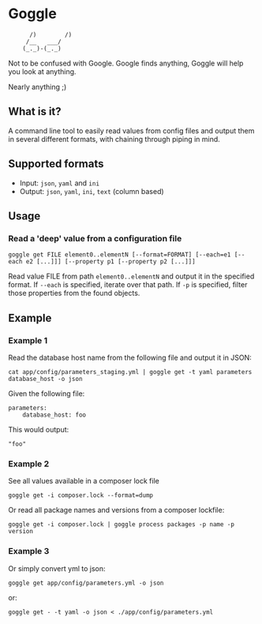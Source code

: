 # Goggle #

```plain
      /)        /)
     /__   ___/
    (_._)-(_._)
```

Not to be confused with Google. Google finds anything, Goggle will help you look at anything.

Nearly anything ;)

## What is it? ##

A command line tool to easily read values from config files and output them in several different formats, with chaining through piping in mind.

## Supported formats ##

* Input: `json`, `yaml` and `ini`
* Output: `json`, `yaml`, `ini`, `text` (column based)

## Usage ##

### Read a 'deep' value from a configuration file

```
goggle get FILE element0..elementN [--format=FORMAT] [--each=e1 [--each e2 [...]]] [--property p1 [--property p2 [...]]]
```

Read value FILE from path `element0..elementN` and output it in the specified format. If `--each` is specified, iterate over that path. If `-p` is specified, filter those properties from the found objects.

## Example ##

### Example 1 ###
Read the database host name from the following file and output it in JSON:

```
cat app/config/parameters_staging.yml | goggle get -t yaml parameters database_host -o json
```

Given the following file:
```
parameters:
    database_host: foo
```
This would output:
```
"foo"
```

### Example 2 ###
See all values available in a composer lock file

```
goggle get -i composer.lock --format=dump
```

Or read all package names and versions from a composer lockfile:

```
goggle get -i composer.lock | goggle process packages -p name -p version
``` 

### Example 3 ###
Or simply convert yml to json:

```
goggle get app/config/parameters.yml -o json
```
or:

```
goggle get - -t yaml -o json < ./app/config/parameters.yml
```

